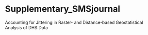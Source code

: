# Supplementary_SMSjournal
Accounting for Jittering in Raster- and Distance-based Geostatistical Analysis of DHS Data
